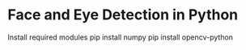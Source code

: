 # Face and Eye Detection in Python

Install required modules
pip install numpy
pip install opencv-python
